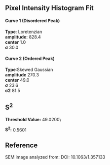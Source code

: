## Pixel Intensity Histogram Fit

#### Curve 1 (Disordered Peak)
**Type**: Loretenzian\
**amplitude:** 828.4\
**center** 1.0\
**σ** 30.0


#### Curve 2 (Ordered Peak)
**Type**:Skewed Gaussian\
**amplitude** 270.3\
**center** 49.0\
**σ** 23.6\
**σ2** 81.5


## S<sup>2</sup>
**Threshold Value:** 49.0200\

**S<sup>2</sup>:** 0.5601











## Reference
SEM image analyzed from:
DOI: 10.1063/1.357133
